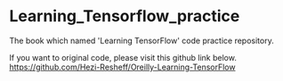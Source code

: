 # Learning_Tensorflow_practice
The book which named 'Learning TensorFlow' code practice repository.

If you want to original code, please visit this github link below.
https://github.com/Hezi-Resheff/Oreilly-Learning-TensorFlow
